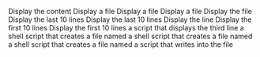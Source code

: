 Display the content
Display a file
Display a file
Display a file
Display the file
Display the last 10 lines
Display the last 10 lines
Display the line
Display the first 10 lines
Display the first 10 lines
a script that displays the third line
a shell script that creates a file named
a shell script that creates a file named
a shell script that creates a file named
a script that writes into the file
